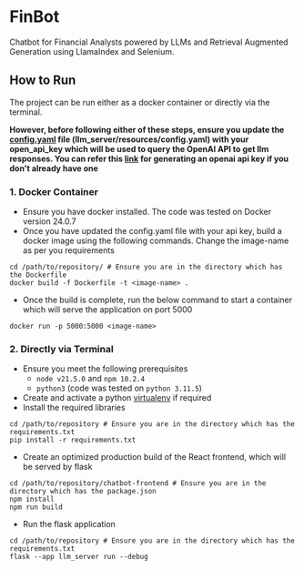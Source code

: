 # FinBot
Chatbot for Financial Analysts powered by LLMs and Retrieval Augmented Generation using LlamaIndex and Selenium.<br>

## How to Run
The project can be run either as a docker container or directly via the terminal.

**However, before following either of these steps, ensure you update the [config.yaml](/llm_server/resources/config.yaml) file (llm_server/resources/config.yaml) with your open_api_key which will be used to query the OpenAI API to get llm responses.
You can refer this [link](https://help.openai.com/en/articles/4936850-where-do-i-find-my-api-key) for generating an openai api key if you don't already have one**

### 1. Docker Container
- Ensure you have docker installed. The code was tested on Docker version 24.0.7
- Once you have updated the config.yaml file with your api key, build a docker image using the following commands. Change the image-name as per you requirements
```shell
cd /path/to/repository/ # Ensure you are in the directory which has the Dockerfile
docker build -f Dockerfile -t <image-name> .
```
- Once the build is complete, run the below command to start a container which will serve the application on port 5000
```shell
docker run -p 5000:5000 <image-name>
```

### 2. Directly via Terminal

- Ensure you meet the following prerequisites
  - `node v21.5.0` and `npm 10.2.4`
  - `python3` (code was tested on `python 3.11.5`)
- Create and activate a python [virtualenv](https://docs.python.org/3/library/venv.html) if required 
- Install the required libraries
```shell
cd /path/to/repository # Ensure you are in the directory which has the requirements.txt
pip install -r requirements.txt
```
- Create an optimized production build of the React frontend, which will be served by flask
```shell
cd /path/to/repository/chatbot-frontend # Ensure you are in the directory which has the package.json
npm install
npm run build
```
- Run the flask application
```shell
cd /path/to/repository # Ensure you are in the directory which has the requirements.txt
flask --app llm_server run --debug
```
